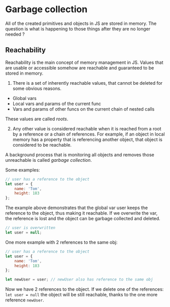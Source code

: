 # Garbage collection
All of the created primitives and objects in JS are stored in memory. The question is what is happening to those things after they are no longer needed ?

## Reachability
Reachability is the main concept of memory management in JS. Values that are usable or accessible somehow are reachable and guaranteed to be stored in memory.
1. There is a set of inherently reachable values, that cannot be deleted for some obvious reasons.
* Global vars
* Local vars and params of the current func
* Vars and params of other funcs on the current chain of nested calls

These values are called *roots*.

2. Any other value is considered reachable when it is reached from a root by a reference or a chain of references. For example, if an object in local memory has a property that is referencing another object, that object is considered to be reachable.

A background process that is monitoring all objects and removes those unreachable is called *garbage collection*.

Some examples:
```javascript
// user has a reference to the object
let user = {
    name: 'Tom',
    height: 183
};
```

The example above demonstrates that the global var user keeps the reference to the object, thus making it reachable. If we overwrite the var, the reference is lost and the object can be garbage collected and deleted.
```javascript
// user is overwritten
let user = null;
```
One more example with 2 references to the same obj:
```javascript
// user has a reference to the object
let user = {
    name: 'Tom',
    height: 183
};

let newUser = user; // newUser also has reference to the same obj
```
Now we have 2 references to the object. If we delete one of the references: `let user = null` the object will be still reachable, thanks to the one more reference `newUser`.
